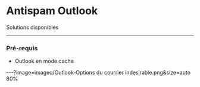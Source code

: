 # Antispam Outlook 

Solutions disponibles

---

### Pré-requis

- Outlook en mode cache

---?image=imageq/Outlook-Options du courrier indesirable.png&size=auto 80%
